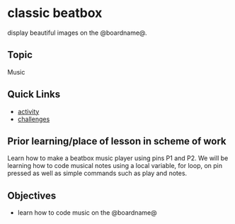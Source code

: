 # classic beatbox 

display beautiful images on the @boardname@.

## Topic

Music

## Quick Links

* [activity](/lessons/classic-beatbox/activity)
* [challenges](/lessons/classic-beatbox/challenges)



## Prior learning/place of lesson in scheme of work

Learn how to make a beatbox music player using pins P1 and P2. We will be learning how to code musical notes using a local variable, for loop, on pin pressed as well as simple commands such as play and notes.

## Objectives

* learn how to code music on the @boardname@

